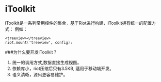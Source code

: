 iToolkit
========

iToolkit是一系列常用控件的集合，基于Riot进行构建，iToolkit拥有统一的配置方式：
例如：

    <treeview></treeview>
    riot.mount('treeview', config);

###为什么要开发iToolkit？
1. 统一的调用方式,数据直接生成视图。
2. 依赖库小，riot压缩后只有3.5KB, 适用于移动端开发。
3. 语义清晰，源码更容易维护。

